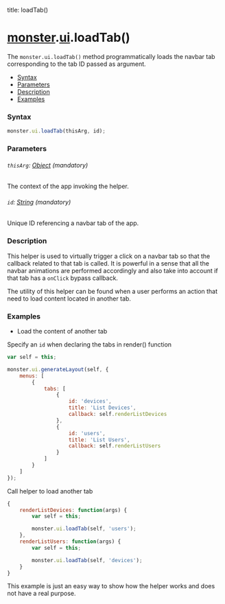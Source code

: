 title: loadTab()

# [monster][monster].[ui][ui].loadTab()
The `monster.ui.loadTab()` method programmatically loads the navbar tab corresponding to the tab ID passed as argument.

* [Syntax](#syntax)
* [Parameters](#parameters)
* [Description](#description)
* [Examples](#examples)

### Syntax
```javascript
monster.ui.loadTab(thisArg, id);
```

### Parameters

###### `thisArg`: [Object][object_literal] (mandatory)

The context of the app invoking the helper.

###### `id`: [String][string_literal] (mandatory)

Unique ID referencing a navbar tab of the app.

### Description
This helper is used to virtually trigger a click on a navbar tab so that the callback related to that tab is called. It is powerful in a sense that all the navbar animations are performed accordingly and also take into account if that tab has a `onClick` bypass callback.

The utility of this helper can be found when a user performs an action that need to load content located in another tab.

### Examples
* Load the content of another tab

Specify an `id` when declaring the tabs in render() function
```javascript
var self = this;

monster.ui.generateLayout(self, {
    menus: [
        {
            tabs: [
                {
                    id: 'devices',
                    title: 'List Devices',
                    callback: self.renderListDevices
                },
                {
                    id: 'users',
                    title: 'List Users',
                    callback: self.renderListUsers
                }
            ]
        }
    ]
});
```

Call helper to load another tab
```javascript
{
    renderListDevices: function(args) {
        var self = this;

        monster.ui.loadTab(self, 'users');
    },
    renderListUsers: function(args) {
        var self = this;

        monster.ui.loadTab(self, 'devices');
    }
}
```

This example is just an easy way to show how the helper works and does not have a real purpose.

[monster]: ../../monster.md
[ui]: ../ui.md

[string_literal]: https://developer.mozilla.org/en-US/docs/Web/JavaScript/Guide/Values,_variables,_and_literals#String_literals
[object_literal]: https://developer.mozilla.org/en-US/docs/Web/JavaScript/Guide/Values,_variables,_and_literals#Object_literals
